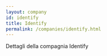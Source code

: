 ```yaml
---
layout: company
id: identify
title: Identify
permalink: /companies/identify.html
---
```


Dettagli della compagnia Identify